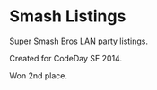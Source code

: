 Smash Listings
=============

Super Smash Bros LAN party listings.

Created for CodeDay SF 2014.

Won 2nd place.
